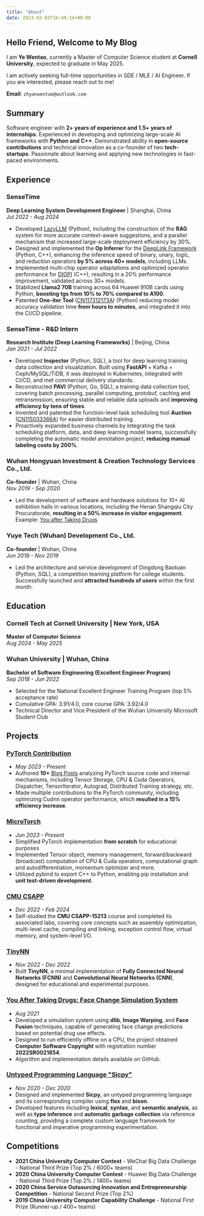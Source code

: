 ```yaml
---
title: "About"
date: 2023-02-03T16:49:14+08:00
---
```


## Hello Friend, Welcome to My Blog

I am **Ye Wentao**, currently a Master of Computer Science student at **Cornell University**, expected to graduate in May 2025.

I am actively seeking full-time opportunities in SDE / MLE / AI Engineer. If you are interested, please reach out to me!

**Email**: `zhyanwentao@outlook.com`

## Summary

Software engineer with **2+ years of experience and 1.5+ years of internships**. Experienced in developing and optimizing large-scale AI frameworks with **Python and C++**. Demonstrated ability in **open-source contributions** and technical innovation as a co-founder of two **tech-startups**. Passionate about learning and applying new technologies in fast-paced environments.

## Experience

### **SenseTime**

**Deep Learning System Development Engineer** | Shanghai, China  
*Jul 2022 - Aug 2024*

- Developed [LazyLLM](https://github.com/LazyAGI/LazyLLM) (Python), including the construction of the **RAG** system for more accurate context-aware suggestions, and a parallel mechanism that increased large-scale deployment efficiency by 30%.
- Designed and implemented the **Op Inferrer** for the [DeepLink Framework](https://github.com/DeepLink-org/deeplink.framework) (Python, C++), enhancing the inference speed of binary, unary, logic, and reduction operators **by 5% across 40+ models**, including LLMs.
- Implemented multi-chip operator adaptations and optimized operator performance for [DIOPI](https://github.com/DeepLink-org/DIOPI) (C++), resulting in a 20% performance improvement, validated across 30+ models.
- Stabilized **Llama2 70B** training across 64 Huawei 910B cards using Python, **boosting tgs from 10% to 70% compared to A100**.
- Patented **One-iter Tool** ([CN117312173A](https://patents.google.com/patent/CN117312173A/en?oq=CN117312173A)) (Python) reducing model accuracy validation time **from hours to minutes**, and integrated it into the CI/CD pipeline.

### **SenseTime - R&D Intern**

**Research Institute (Deep Learning Frameworks)** | Beijing, China  
*Jan 2021 - Jul 2022*

- Developed **Inspector** (Python, SQL), a tool for deep learning training data collection and visualization. Built using **FastAPI** + Kafka + Ceph/MySQL/TiDB, it was deployed in Kubernetes, integrated with CI/CD, and met commercial delivery standards.
- Reconstructed **PAVI** (Python, Go, SQL), a training data collection tool, covering batch processing, parallel computing, protobuf, caching and retransmission, ensuring stable and reliable data uploads and **improving efficiency by tens of times**.
- Invented and patented the function-level task scheduling tool **Auction** ([CN115033366A](https://patents.google.com/patent/CN115033366A/en)) for easier distributed training.
- Proactively expanded business channels by integrating the task scheduling platform, data, and deep learning model teams, successfully completing the automatic model annotation project, **reducing manual labeling costs by 200%**.

### **Wuhan Hongyuan Investment & Creation Technology Services Co., Ltd.**

**Co-founder** | Wuhan, China  
*Nov 2019 - Sep 2020*

- Led the development of software and hardware solutions for 10+ AI exhibition halls in various locations, including the Henan Shangqiu City Procuratorate, **resulting in a 50% increase in visitor engagement**. Example: [You after Taking Drugs](https://github.com/yewentao256/You-after-taking-drugs)

### **Yuye Tech (Wuhan) Development Co., Ltd.**

**Co-founder** | Wuhan, China  
*Jun 2019 - Nov 2019*

- Led the architecture and service development of Dingdong Baotuan (Python, SQL), a competition teaming platform for college students. Successfully launched and **attracted hundreds of users** within the first month.

## Education

### **Cornell Tech at Cornell University** | New York, USA

**Master of Computer Science**  
*Aug 2024 - May 2025*

### **Wuhan University** | Wuhan, China

**Bachelor of Software Engineering (Excellent Engineer Program)**  
*Sep 2018 - Jun 2022*

- Selected for the National Excellent Engineer Training Program (top 5% acceptance rate)
- Cumulative GPA: 3.91/4.0, core course GPA: 3.92/4.0
- Technical Director and Vice President of the Wuhan University Microsoft Student Club

## Projects

### **[PyTorch Contribution](https://github.com/pytorch/pytorch/issues?q=author%3Ayewentao256)**

- *May 2023 - Present*
- Authored **10+** [Blog Posts](https://wentao.site/categories/pytorch/) analyzing PyTorch source code and internal mechanisms, including Tensor Storage, CPU & Cuda Operators, Dispatcher, TensorIterator, Autograd, Distributed Training strategy, etc.
- Made multiple contributions to the PyTorch community, including optimizing Cudnn operator performance, which **resulted in a 15% efficiency increase**.

### **[MicroTorch](https://github.com/yewentao256/MicroTorch)**

- *Jun 2023 - Present*
- Simplified PyTorch implementation **from scratch** for educational purposes
- Implemented Tensor object, memory management, forward/backward (broadcast) computation of CPU & Cuda operators, computational graph and autodifferentiation, momentum optimizer and more.
- Utilized pybind to export C++ to Python, enabling pip installation and **unit test-driven development**.

### **[CMU CSAPP](https://github.com/yewentao256/CSAPP_15213)**

- *Dec 2022 - Feb 2024*
- Self-studied the **CMU CSAPP-15213** course and completed its associated labs, covering core concepts such as assembly optimization, multi-level cache, compiling and linking, exception control flow, virtual memory, and system-level I/O.

### **[TinyNN](https://github.com/yewentao256/TinyNN)**

- *Nov 2022 - Dec 2022*
- Built **TinyNN**, a minimal implementation of **Fully Connected Neural Networks (FCNN)** and **Convolutional Neural Networks (CNN)**, designed for educational and experimental purposes.

### **[You After Taking Drugs: Face Change Simulation System](https://github.com/yewentao256/You-after-taking-drugs)**

- *Aug 2021*
- Developed a simulation system using **dlib**, **Image Warping**, and **Face Fusion** techniques, capable of generating face change predictions based on potential drug use effects.
- Designed to run efficiently offline on a CPU, the project obtained **Computer Software Copyright** with registration number **2022SR0021854**.
- Algorithm and implementation details available on GitHub.

### **[Untyped Programming Language "Sicpy"](https://github.com/yewentao256/SCP-sicpy)**

- *Nov 2020 - Dec 2020*
- Designed and implemented **Sicpy**, an untyped programming language and its corresponding compiler using **flex** and **bison**.
- Developed features including **lexical**, **syntax**, and **semantic analysis**, as well as **type inference** and **automatic garbage collection** via reference counting, providing a complete custom language framework for functional and imperative programming experimentation.

## Competitions

- **2021 China University Computer Contest** - WeChat Big Data Challenge - National Third Prize (Top 2% / 6000+ teams)
- **2020 China University Computer Contest** - Huawei Big Data Challenge - National Third Prize (Top 2% / 1400+ teams)
- **2020 China Service Outsourcing Innovation and Entrepreneurship Competition** - National Second Prize (Top 2%)
- **2019 China University Computer Capability Challenge** - National First Prize (Runner-up / 400+ teams)
